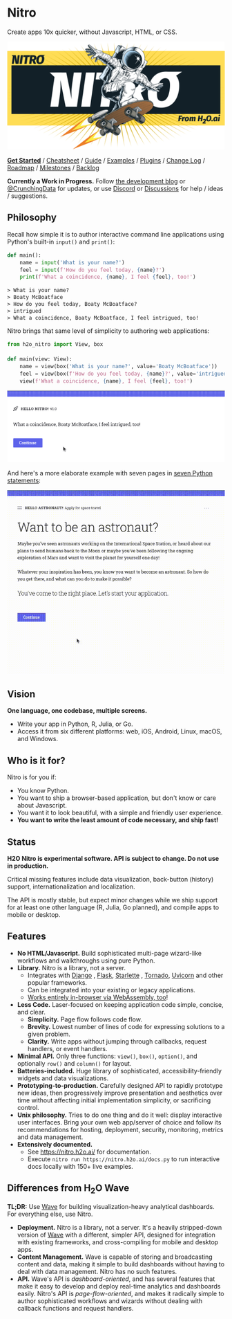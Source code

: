 # Nitro

Create apps 10x quicker, without Javascript, HTML, or CSS.

![Nitro](docs/assets/banner.png)

**[Get Started](https://nitro.h2o.ai/install/)**
/ [Cheatsheet](https://nitro.h2o.ai/cheatsheet/)
/ [Guide](https://nitro.h2o.ai/basics/)
/ [Examples](https://nitro.h2o.ai/examples/)
/ [Plugins](https://nitro.h2o.ai/plugins/)
/ [Change Log](https://nitro.h2o.ai/change-log/)
/ [Roadmap](https://github.com/h2oai/nitro/issues/4)
/ [Milestones](https://github.com/h2oai/nitro/milestones)
/ [Backlog](https://github.com/h2oai/nitro/issues/15)

**Currently a Work in Progress.**
Follow [the development blog](https://wrong.technology/tags/nitro/) or
[@CrunchingData](https://twitter.com/CrunchingData) for updates, or use
[Discord](https://discord.gg/6RUdk2CPgw) or
[Discussions](https://github.com/h2oai/nitro/discussions) for help / ideas / suggestions.

## Philosophy

Recall how simple it is to author interactive command line applications using Python's built-in `input()` and `print()`:

```py
def main():
    name = input('What is your name?')
    feel = input(f'How do you feel today, {name}?')
    print(f'What a coincidence, {name}, I feel {feel}, too!')
```

```
> What is your name?
> Boaty McBoatface
> How do you feel today, Boaty McBoatface?
> intrigued
> What a coincidence, Boaty McBoatface, I feel intrigued, too!
```

Nitro brings that same level of simplicity to authoring web applications:

```py
from h2o_nitro import View, box

def main(view: View):
    name = view(box('What is your name?', value='Boaty McBoatface'))
    feel = view(box(f'How do you feel today, {name}?', value='intrigued'))
    view(f'What a coincidence, {name}, I feel {feel}, too!')
```

![Hello World app](docs/assets/images/app-basic.gif)

And here's a more elaborate example with seven pages in [seven Python statements](https://github.com/h2oai/nitro/blob/main/py/examples/space_flight.py):

![Recruitment app](docs/assets/images/app-recruitment.gif)

## Vision

**One language, one codebase, multiple screens.**

- Write your app in Python, R, Julia, or Go.
- Access it from six different platforms: web, iOS, Android, Linux, macOS, and Windows.

## Who is it for?

Nitro is for you if:

- You know Python.
- You want to ship a browser-based application, but don't know or care about Javascript.
- You want it to look beautiful, with a simple and friendly user experience.
- **You want to write the least amount of code necessary, and ship fast!**

## Status

**H2O Nitro is experimental software. API is subject to change. Do not use in production.**

Critical missing features include data visualization, back-button (history) support, internationalization and localization.

The API is mostly stable, but expect minor changes while we ship support for at least one other 
language (R, Julia, Go  planned), and compile apps to mobile or desktop.

## Features

- **No HTML/Javascript.** Build sophisticated multi-page wizard-like workflows and walkthroughs using pure Python.
- **Library.** Nitro is a library, not a server.
    - Integrates with [Django](https://www.djangoproject.com/) , [Flask](https://flask.palletsprojects.com/), 
      [Starlette](https://www.starlette.io/) , [Tornado](https://www.tornadoweb.org/), [Uvicorn](https://www.uvicorn.org/) 
      and other popular frameworks.
    - Can be integrated into your existing or legacy applications.
    - [Works entirely in-browser via WebAssembly, too](wasm.md)!
- **Less Code.** Laser-focused on keeping application code simple, concise, and clear.
    - **Simplicity.** Page flow follows code flow.
    - **Brevity.** Lowest number of lines of code for expressing solutions to a given problem.
    - **Clarity.** Write apps without jumping through callbacks, request handlers, or event handlers.
- **Minimal API.** Only three functions: `view()`, `box()`, `option()`, and optionally `row()` and `column()` for
  layout.
- **Batteries-included.** Huge library of sophisticated, accessibility-friendly widgets and data visualizations.
- **Prototyping-to-production.** Carefully designed API to rapidly prototype new ideas, then progressively improve
  presentation and aesthetics over time without affecting initial implementation simplicity, or sacrificing control.
- **Unix philosophy.** Tries to do one thing and do it well: display interactive user interfaces. Bring your own web
  app/server of choice and follow its recommendations for hosting, deployment, security, monitoring, metrics and data
  management.
- **Extensively documented.**
    - See https://nitro.h2o.ai/ for documentation.
    - Execute `nitro run https://nitro.h2o.ai/docs.py` to run interactive docs locally with 150+ live examples.

## Differences from H<sub>2</sub>O Wave

**TL;DR:** Use [Wave](https://wave.h2o.ai/) for building visualization-heavy analytical dashboards. For everything else,
use Nitro.

- **Deployment.** Nitro is a library, not a server. It's a heavily stripped-down version of [Wave](https://wave.h2o.ai/)
  with a different, simpler API, designed for integration with existing frameworks, and cross-compiling for mobile and
  desktop apps.
- **Content Management.** Wave is capable of storing and broadcasting content and data, making it simple to build
  dashboards without having to deal with data management. Nitro has no such features.
- **API.** Wave's API is *dashboard-oriented*, and has several features that make it easy to develop and deploy
  real-time analytics and dashboards easily. Nitro's API is *page-flow-oriented*, and makes it radically simple to
  author sophisticated workflows and wizards without dealing with callback functions and request handlers.
